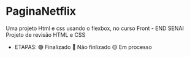 # PaginaNetflix
Uma projeto Html e css usando o flexbox, no curso Front - END SENAI
Projeto de revisão HTML e CSS 

 - ETAPAS:
🟢 Finalizado
🔴 Não finlizado
🟡 Em processo